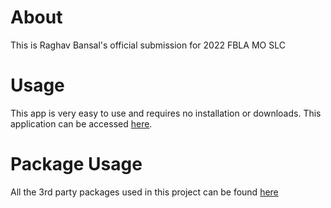 # About
This is Raghav Bansal's official submission for 2022 FBLA MO SLC

# Usage
This app is very easy to use and requires no installation or downloads. This application can be accessed [here](https://hidden-falls-37034.herokuapp.com/).

# Package Usage
All the 3rd party packages used in this project can be found [here](https://docs.google.com/document/d/1H3af1TZsfMBeBNjUlNS4ydraZj5XcS0_9AXhEvpd4yc/edit?usp=sharing)
